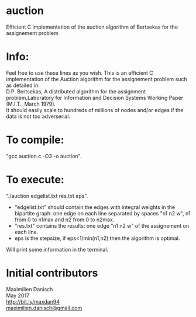# auction
Efficient C implementation of the auction algorithm of Bertsekas for the assignement problem


# Info:

Feel free to use these lines as you wish. This is an efficient C implementation of the Auction algorithm for the assignement problem such as detailed in:  
D.P. Bertsekas, A distributed algorithm for the assignment problem,Laboratory for Information and Decision Systems Working Paper (M.I.T., March 1979).  
It should easily scale to hundreds of millions of nodes and/or edges if the data is not too adverserial.

# To compile:

"gcc auction.c -O3 -o auction".

# To execute:

"./auction edgelist.txt res.txt eps".
- "edgelist.txt" should contain the edges with integral weights in the bipartite graph: one edge on each line separated by spaces "n1 n2 w", n1 from 0 to n1max and n2 from 0 to n2max.
- "res.txt" contains the results: one edge "n1 n2 w" of the assignement on each line.
- eps is the stepsize, if eps<1/min(n1,n2) then the algorithm is optimal.

Will print some information in the terminal.


# Initial contributors

Maximilien Danisch  
May 2017  
http://bit.ly/maxdan94  
maximilien.danisch@gmail.com
